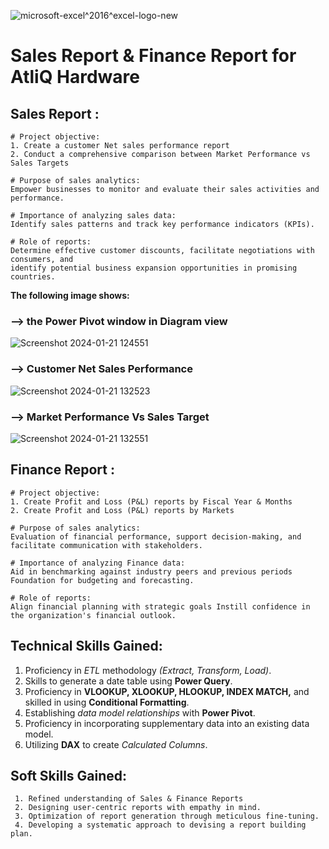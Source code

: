 
![microsoft-excel^2016^excel-logo-new](https://github.com/hamant-jagwan/AtliQ_Hardware_Sales_and_Revenue_Report--Excel/assets/117731315/bf902b40-aa44-4f08-b8fd-c39c38c0e1f0)

# Sales Report & Finance Report for AtliQ Hardware
## Sales Report :
    
    # Project objective:
    1. Create a customer Net sales performance report
    2. Conduct a comprehensive comparison between Market Performance vs Sales Targets

    # Purpose of sales analytics: 
    Empower businesses to monitor and evaluate their sales activities and performance.

    # Importance of analyzing sales data:
    Identify sales patterns and track key performance indicators (KPIs).

    # Role of reports: 
    Determine effective customer discounts, facilitate negotiations with consumers, and 
    identify potential business expansion opportunities in promising countries.
**The following image shows:**

### --> the Power Pivot window in **Diagram view**
![Screenshot 2024-01-21 124551](https://github.com/hamant-jagwan/AtliQ_Hardware_Sales_and_Revenue_Report--Excel/assets/117731315/469a72de-298a-4087-9ab1-9f79dea22ccd)
### **--> Customer Net Sales Performance**
![Screenshot 2024-01-21 132523](https://github.com/hamant-jagwan/AtliQ_Hardware_Sales_and_Revenue_Report--Excel/assets/117731315/63738a41-e78f-4481-b6d1-9a482f17bc93)
### **--> Market Performance Vs Sales Target**
![Screenshot 2024-01-21 132551](https://github.com/hamant-jagwan/AtliQ_Hardware_Sales_and_Revenue_Report--Excel/assets/117731315/6c3e3a29-0072-410e-b7a9-54e05f4f561d)


## Finance Report :
    # Project objective:
    1. Create Profit and Loss (P&L) reports by Fiscal Year & Months
    2. Create Profit and Loss (P&L) reports by Markets

    # Purpose of sales analytics: 
    Evaluation of financial performance, support decision-making, and facilitate communication with stakeholders.

    # Importance of analyzing Finance data: 
    Aid in benchmarking against industry peers and previous periods Foundation for budgeting and forecasting.

    # Role of reports: 
    Align financial planning with strategic goals Instill confidence in the organization's financial outlook.

## Technical Skills Gained:
1. Proficiency in *ETL* methodology *(Extract, Transform, Load)*.
2. Skills to generate a date table using **Power Query**.
3. Proficiency in **VLOOKUP, XLOOKUP, HLOOKUP, INDEX MATCH,** and skilled in using **Conditional Formatting**.
4. Establishing *data model relationships* with **Power Pivot**.
5. Proficiency in incorporating supplementary data into an existing data model.
6. Utilizing **DAX** to create *Calculated Columns*.

## Soft Skills Gained:
     1. Refined understanding of Sales & Finance Reports
     2. Designing user-centric reports with empathy in mind.
     3. Optimization of report generation through meticulous fine-tuning.
     4. Developing a systematic approach to devising a report building plan.

